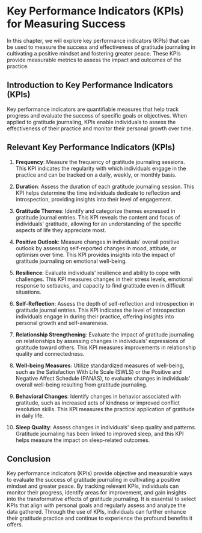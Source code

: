 Key Performance Indicators (KPIs) for Measuring Success
================================================================

In this chapter, we will explore key performance indicators (KPIs) that can be used to measure the success and effectiveness of gratitude journaling in cultivating a positive mindset and fostering greater peace. These KPIs provide measurable metrics to assess the impact and outcomes of the practice.

Introduction to Key Performance Indicators (KPIs)
-------------------------------------------------

Key performance indicators are quantifiable measures that help track progress and evaluate the success of specific goals or objectives. When applied to gratitude journaling, KPIs enable individuals to assess the effectiveness of their practice and monitor their personal growth over time.

Relevant Key Performance Indicators (KPIs)
------------------------------------------

1. **Frequency**: Measure the frequency of gratitude journaling sessions. This KPI indicates the regularity with which individuals engage in the practice and can be tracked on a daily, weekly, or monthly basis.

2. **Duration**: Assess the duration of each gratitude journaling session. This KPI helps determine the time individuals dedicate to reflection and introspection, providing insights into their level of engagement.

3. **Gratitude Themes**: Identify and categorize themes expressed in gratitude journal entries. This KPI reveals the content and focus of individuals' gratitude, allowing for an understanding of the specific aspects of life they appreciate most.

4. **Positive Outlook**: Measure changes in individuals' overall positive outlook by assessing self-reported changes in mood, attitude, or optimism over time. This KPI provides insights into the impact of gratitude journaling on emotional well-being.

5. **Resilience**: Evaluate individuals' resilience and ability to cope with challenges. This KPI measures changes in their stress levels, emotional response to setbacks, and capacity to find gratitude even in difficult situations.

6. **Self-Reflection**: Assess the depth of self-reflection and introspection in gratitude journal entries. This KPI indicates the level of introspection individuals engage in during their practice, offering insights into personal growth and self-awareness.

7. **Relationship Strengthening**: Evaluate the impact of gratitude journaling on relationships by assessing changes in individuals' expressions of gratitude toward others. This KPI measures improvements in relationship quality and connectedness.

8. **Well-being Measures**: Utilize standardized measures of well-being, such as the Satisfaction With Life Scale (SWLS) or the Positive and Negative Affect Schedule (PANAS), to evaluate changes in individuals' overall well-being resulting from gratitude journaling.

9. **Behavioral Changes**: Identify changes in behavior associated with gratitude, such as increased acts of kindness or improved conflict resolution skills. This KPI measures the practical application of gratitude in daily life.

10. **Sleep Quality**: Assess changes in individuals' sleep quality and patterns. Gratitude journaling has been linked to improved sleep, and this KPI helps measure the impact on sleep-related outcomes.

Conclusion
----------

Key performance indicators (KPIs) provide objective and measurable ways to evaluate the success of gratitude journaling in cultivating a positive mindset and greater peace. By tracking relevant KPIs, individuals can monitor their progress, identify areas for improvement, and gain insights into the transformative effects of gratitude journaling. It is essential to select KPIs that align with personal goals and regularly assess and analyze the data gathered. Through the use of KPIs, individuals can further enhance their gratitude practice and continue to experience the profound benefits it offers.
